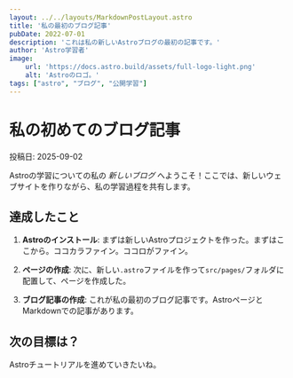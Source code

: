 ```yaml
---
layout: ../../layouts/MarkdownPostLayout.astro
title: '私の最初のブログ記事'
pubDate: 2022-07-01
description: 'これは私の新しいAstroブログの最初の記事です。'
author: 'Astro学習者'
image:
    url: 'https://docs.astro.build/assets/full-logo-light.png'
    alt: 'Astroのロゴ。'
tags: ["astro", "ブログ", "公開学習"]
---
```


# 私の初めてのブログ記事

投稿日: 2025-09-02

Astroの学習についての私の _新しいブログ_ へようこそ！ここでは、新しいウェブサイトを作りながら、私の学習過程を共有します。

## 達成したこと

1. **Astroのインストール**: まずは新しいAstroプロジェクトを作った。まずはここから。ココカラファイン。ココロがファイン。

2. **ページの作成**: 次に、新しい`.astro`ファイルを作って`src/pages/`フォルダに配置して、ページを作成した。

3. **ブログ記事の作成**: これが私の最初のブログ記事です。AstroページとMarkdownでの記事があります。

## 次の目標は？

Astroチュートリアルを進めていきたいね。